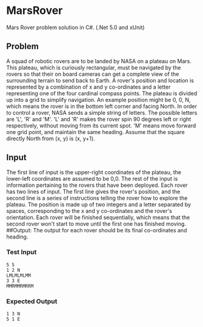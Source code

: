 # MarsRover
Mars Rover problem solution in C#. (.Net 5.0 and xUnit)

## Problem
A squad of robotic rovers are to be landed by NASA on a plateau on Mars. This plateau, which is 
curiously rectangular, must be navigated by the rovers so that their on board cameras can get a 
complete view of the surrounding terrain to send back to Earth.
A rover's position and location is represented by a combination of x and y co-ordinates and a letter 
representing one of the four cardinal compass points. The plateau is divided up into a grid to 
simplify navigation. An example position might be 0, 0, N, which means the rover is in the bottom 
left corner and facing North.
In order to control a rover, NASA sends a simple string of letters. The possible letters are 'L', 'R' and 
'M'. 'L' and 'R' makes the rover spin 90 degrees left or right respectively, without moving from its 
current spot. 'M' means move forward one grid point, and maintain the same heading.
Assume that the square directly North from (x, y) is (x, y+1).
## Input
The first line of input is the upper-right coordinates of the plateau, the lower-left coordinates are 
assumed to be 0,0.
The rest of the input is information pertaining to the rovers that have been deployed. Each rover 
has two lines of input. The first line gives the rover's position, and the second line is a series of 
instructions telling the rover how to explore the plateau.
The position is made up of two integers and a letter separated by spaces, corresponding to the x 
and y co-ordinates and the rover's orientation.
Each rover will be finished sequentially, which means that the second rover won't start to move 
until the first one has finished moving.
##Output:
The output for each rover should be its final co-ordinates and heading.
### Test Input
    5 5
    1 2 N 
    LMLMLMLMM 
    3 3 E 
    MMRMMRMRRM  

### Expected Output
    1 3 N
    5 1 E
